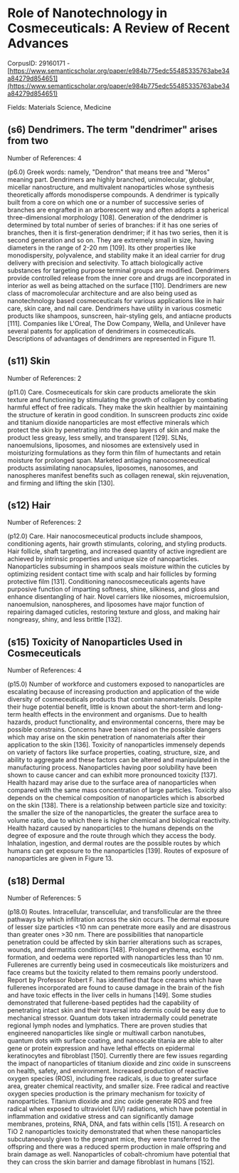 # Role of Nanotechnology in Cosmeceuticals: A Review of Recent Advances

CorpusID: 29160171 - [https://www.semanticscholar.org/paper/e984b775edc55485335763abe34a84279d854651](https://www.semanticscholar.org/paper/e984b775edc55485335763abe34a84279d854651)

Fields: Materials Science, Medicine

## (s6) Dendrimers. The term "dendrimer" arises from two
Number of References: 4

(p6.0) Greek words: namely, "Dendron" that means tree and "Meros" meaning part. Dendrimers are highly branched, unimolecular, globular, micellar nanostructure, and multivalent nanoparticles whose synthesis theoretically affords monodisperse compounds. A dendrimer is typically built from a core on which one or a number of successive series of branches are engrafted in an arborescent way and often adopts a spherical three-dimensional morphology [108]. Generation of the dendrimer is determined by total number of series of branches: if it has one series of branches, then it is first-generation dendrimer; if it has two series, then it is second generation and so on. They are extremely small in size, having diameters in the range of 2-20 nm [109]. Its other properties like monodispersity, polyvalence, and stability make it an ideal carrier for drug delivery with precision and selectivity. To attach biologically active substances for targeting purpose terminal groups are modified. Dendrimers provide controlled release from the inner core and drugs are incorporated in interior as well as being attached on the surface [110]. Dendrimers are new class of macromolecular architecture and are also being used as nanotechnology based cosmeceuticals for various applications like in hair care, skin care, and nail care. Dendrimers have utility in various cosmetic products like shampoos, sunscreen, hair-styling gels, and antiacne products [111]. Companies like L'Oreal, The Dow Company, Wella, and Unilever have several patents for application of dendrimers in cosmeceuticals. Descriptions of advantages of dendrimers are represented in Figure 11.
## (s11) Skin
Number of References: 2

(p11.0) Care. Cosmeceuticals for skin care products ameliorate the skin texture and functioning by stimulating the growth of collagen by combating harmful effect of free radicals. They make the skin healthier by maintaining the structure of keratin in good condition. In sunscreen products zinc oxide and titanium dioxide nanoparticles are most effective minerals which protect the skin by penetrating into the deep layers of skin and make the product less greasy, less smelly, and transparent [129]. SLNs, nanoemulsions, liposomes, and niosomes are extensively used in moisturizing formulations as they form thin film of humectants and retain moisture for prolonged span. Marketed antiaging nanocosmeceutical products assimilating nanocapsules, liposomes, nanosomes, and nanospheres manifest benefits such as collagen renewal, skin rejuvenation, and firming and lifting the skin [130].
## (s12) Hair
Number of References: 2

(p12.0) Care. Hair nanocosmeceutical products include shampoos, conditioning agents, hair growth stimulants, coloring, and styling products. Hair follicle, shaft targeting, and increased quantity of active ingredient are achieved by intrinsic properties and unique size of nanoparticles. Nanoparticles subsuming in shampoos seals moisture within the cuticles by optimizing resident contact time with scalp and hair follicles by forming protective film [131]. Conditioning nanocosmeceuticals agents have purposive function of imparting softness, shine, silkiness, and gloss and enhance disentangling of hair. Novel carriers like niosomes, microemulsion, nanoemulsion, nanospheres, and liposomes have major function of repairing damaged cuticles, restoring texture and gloss, and making hair nongreasy, shiny, and less brittle [132].
## (s15) Toxicity of Nanoparticles Used in Cosmeceuticals
Number of References: 4

(p15.0) Number of workforce and customers exposed to nanoparticles are escalating because of increasing production and application of the wide diversity of cosmeceuticals products that contain nanomaterials. Despite their huge potential benefit, little is known about the short-term and long-term health effects in the environment and organisms. Due to health hazards, product functionality, and environmental concerns, there may be possible constrains. Concerns have been raised on the possible dangers which may arise on the skin penetration of nanomaterials after their application to the skin [136]. Toxicity of nanoparticles immensely depends on variety of factors like surface properties, coating, structure, size, and ability to aggregate and these factors can be altered and manipulated in the manufacturing process. Nanoparticles having poor solubility have been shown to cause cancer and can exhibit more pronounced toxicity [137]. Health hazard may arise due to the surface area of nanoparticles when compared with the same mass concentration of large particles. Toxicity also depends on the chemical composition of nanoparticles which is absorbed on the skin [138]. There is a relationship between particle size and toxicity: the smaller the size of the nanoparticles, the greater the surface area to volume ratio, due to which there is higher chemical and biological reactivity. Health hazard caused by nanoparticles to the humans depends on the degree of exposure and the route through which they access the body. Inhalation, ingestion, and dermal routes are the possible routes by which humans can get exposure to the nanoparticles [139]. Routes of exposure of nanoparticles are given in Figure 13.
## (s18) Dermal
Number of References: 5

(p18.0) Routes. Intracellular, transcellular, and transfollicular are the three pathways by which infiltration across the skin occurs. The dermal exposure of lesser size particles <10 nm can penetrate more easily and are disastrous than greater ones >30 nm. There are possibilities that nanoparticle penetration could be affected by skin barrier alterations such as scrapes, wounds, and dermatitis conditions [148]. Prolonged erythema, eschar formation, and oedema were reported with nanoparticles less than 10 nm. Fullerenes are currently being used in cosmeceuticals like moisturizers and face creams but the toxicity related to them remains poorly understood. Report by Professor Robert F. has identified that face creams which have fullerenes incorporated are found to cause damage in the brain of the fish and have toxic effects in the liver cells in humans [149]. Some studies demonstrated that fullerene-based peptides had the capability of penetrating intact skin and their traversal into dermis could be easy due to mechanical stressor. Quantum dots taken intradermally could penetrate regional lymph nodes and lymphatics. There are proven studies that engineered nanoparticles like single or multiwall carbon nanotubes, quantum dots with surface coating, and nanoscale titania are able to alter gene or protein expression and have lethal effects on epidermal keratinocytes and fibroblast [150]. Currently there are few issues regarding the impact of nanoparticles of titanium dioxide and zinc oxide in sunscreens on health, safety, and environment. Increased production of reactive oxygen species (ROS), including free radicals, is due to greater surface area, greater chemical reactivity, and smaller size. Free radical and reactive oxygen species production is the primary mechanism for toxicity of nanoparticles. Titanium dioxide and zinc oxide generate ROS and free radical when exposed to ultraviolet (UV) radiations, which have potential in inflammation and oxidative stress and can significantly damage membranes, proteins, RNA, DNA, and fats within cells [151]. A research on TiO 2 nanoparticles toxicity demonstrated that when these nanoparticles subcutaneously given to the pregnant mice, they were transferred to the offspring and there was a reduced sperm production in male offspring and brain damage as well. Nanoparticles of cobalt-chromium have potential that they can cross the skin barrier and damage fibroblast in humans [152].

